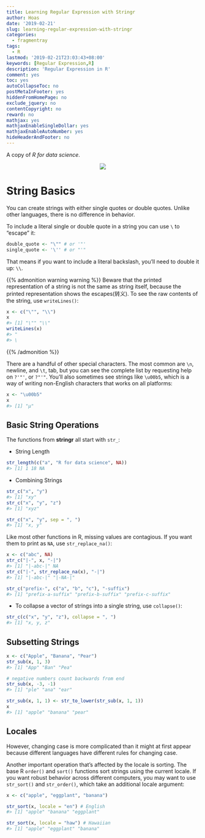 ```yaml
---
title: Learning Regular Expression with Stringr
author: Hoas
date: '2019-02-21'
slug: learning-regular-expression-with-stringr
categories:
  - fragmentray
tags:
  - R
lastmod: '2019-02-21T23:03:43+08:00'
keywords: [Regular Expression,R]
description: 'Regular Expression in R'
comment: yes
toc: yes
autoCollapseToc: no
postMetaInFooter: yes
hiddenFromHomePage: no
exclude_jquery: no
contentCopyright: no
reward: no
mathjax: yes
mathjaxEnableSingleDollar: yes
mathjaxEnableAutoNumber: yes
hideHeaderAndFooter: no
---
```


A copy of _R for data science_.
<center>
<img src="https://github.com/tidyverse/stringr/raw/master/man/figures/logo.png">
</center>
<!--more-->

# String Basics

You can create strings with either single quotes or double quotes. Unlike other languages, there is no difference in behavior.

To include a literal single or double quote in a string you can use `\` to “escape” it:

```r
double_quote <- "\"" # or '"'
single_quote <- '\'' # or "'"
```

That means if you want to include a literal backslash, you’ll need to double it up: `\\`.

{{% admonition warning warning %}}
Beware that the printed representation of a string is not the same as string itself, because the printed representation shows the escapes(转义). To see the raw contents of the string, use `writeLines()`:
```r
x <- c("\"", "\\")
x
#> [1] "\"" "\\"
writeLines(x)
#> "
#> \
```
{{% /admonition %}}

There are a handful of other special characters. The most common are `\n`, newline, and `\t`, tab, but you can see the complete list by requesting help on `?'"'`, or `?"'"`. You’ll also sometimes see strings like `\u00b5`, which is a way of writing non-English characters that works on all platforms:

```r
x <- "\u00b5"
x
#> [1] "μ"
```

## Basic String Operations

The functions from __stringr__ all start with `str_`:

- String Length

```r
str_length(c("a", "R for data science", NA))
#> [1] 1 18 NA
```
- Combining Strings

```r
str_c("x", "y")
#> [1] "xy"
str_c("x", "y", "z")
#> [1] "xyz"

str_c("x", "y", sep = ", ")
#> [1] "x, y"
```
Like most other functions in R, missing values are contagious. If you want them to print as `NA`, use `str_replace_na()`:

```r
x <- c("abc", NA)
str_c("|-", x, "-|")
#> [1] "|-abc-|" NA
str_c("|-", str_replace_na(x), "-|")
#> [1] "|-abc-|" "|-NA-|"

str_c("prefix-", c("a", "b", "c"), "-suffix")
#> [1] "prefix-a-suffix" "prefix-b-suffix" "prefix-c-suffix"
```

- To collapse a vector of strings into a single string, use `collapse()`:

```r
str_c(c("x", "y", "z"), collapse = ", ")
#> [1] "x, y, z"
```

## Subsetting Strings

```r
x <- c("Apple", "Banana", "Pear")
str_sub(x, 1, 3)
#> [1] "App" "Ban" "Pea"

# negative numbers count backwards from end
str_sub(x, -3, -1)
#> [1] "ple" "ana" "ear"

str_sub(x, 1, 1) <- str_to_lower(str_sub(x, 1, 1))
x
#> [1] "apple" "banana" "pear"
```
## Locales

However, changing case is more complicated than it might at first appear because different languages have different rules for changing case.

Another important operation that’s affected by the locale is sorting. The base R `order()` and `sort()` functions sort strings using the current locale. If you want robust behavior across different computers, you may want to use `str_sort()` and `str_order()`, which take an additional locale argument:

```r
x <- c("apple", "eggplant", "banana")

str_sort(x, locale = "en") # English
#> [1] "apple" "banana" "eggplant"

str_sort(x, locale = "haw") # Hawaiian
#> [1] "apple" "eggplant" "banana"
```



```r

```
